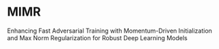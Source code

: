 # MIMR
Enhancing Fast Adversarial Training with Momentum-Driven Initialization and Max Norm Regularization for Robust Deep Learning Models
